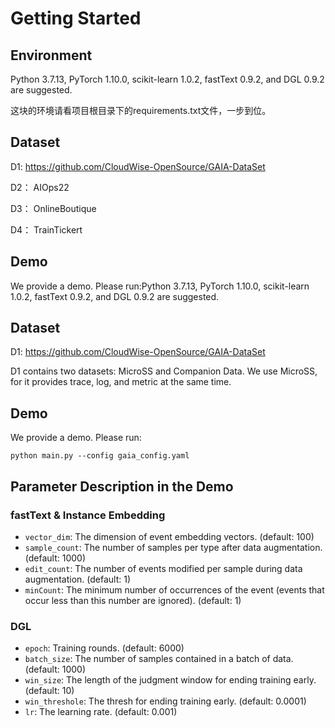 # Getting Started

## Environment
Python 3.7.13, PyTorch 1.10.0, scikit-learn 1.0.2, fastText 0.9.2, and DGL 0.9.2 are suggested.

这块的环境请看项目根目录下的requirements.txt文件，一步到位。

## Dataset

D1: https://github.com/CloudWise-OpenSource/GAIA-DataSet

D2： AIOps22

D3： OnlineBoutique

D4： TrainTickert

## Demo

We provide a demo. Please run:Python 3.7.13, PyTorch 1.10.0, scikit-learn 1.0.2, fastText 0.9.2, and DGL 0.9.2 are suggested.

## Dataset
D1: https://github.com/CloudWise-OpenSource/GAIA-DataSet

D1 contains two datasets: MicroSS and Companion Data. We use MicroSS, for it provides trace, log, and metric at the same time.

## Demo
We provide a demo. Please run:
```
python main.py --config gaia_config.yaml
```

## Parameter Description in the Demo
### fastText \& Instance Embedding
* `vector_dim`: The dimension of event embedding vectors. (default: 100)
* `sample_count`: The number of samples per type after data augmentation. (default: 1000)
* `edit_count`: The number of events modified per sample during data augmentation. (default: 1)
* `minCount`: The minimum number of occurrences of the event (events that occur less than this number are ignored). (default: 1)

### DGL
* `epoch`: Training rounds. (default: 6000)
* `batch_size`: The number of samples contained in a batch of data. (default: 1000)
* `win_size`: The length of the judgment window for ending training early. (default: 10)
* `win_threshole`: The thresh for ending training early. (default: 0.0001)
* `lr`: The learning rate. (default: 0.001)

